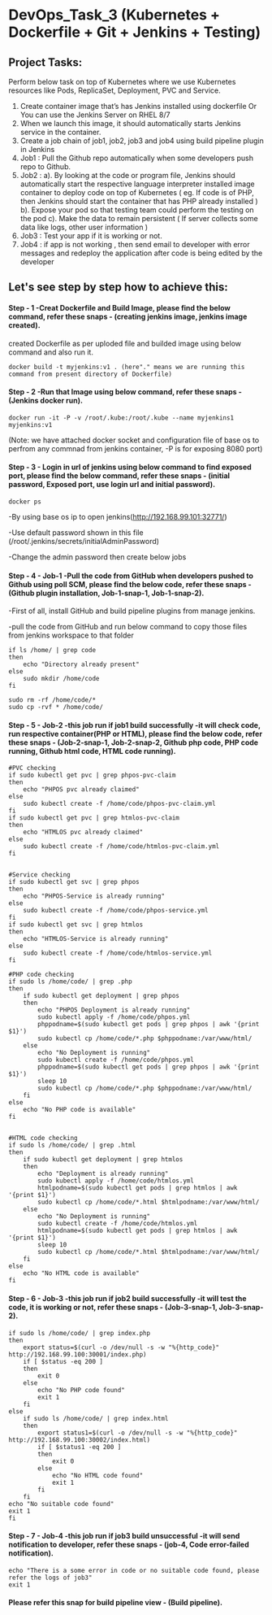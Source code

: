 # DevOps_Task_3 (Kubernetes + Dockerfile + Git + Jenkins + Testing)

## Project Tasks:
Perform below task on top of Kubernetes where we use Kubernetes resources like Pods, ReplicaSet, Deployment, PVC and Service.

1. Create container image that’s has Jenkins installed  using dockerfile  Or You can use the Jenkins Server on RHEL 8/7
2. When we launch this image, it should automatically starts Jenkins service in the container.
3. Create a job chain of job1, job2, job3 and  job4 using build pipeline plugin in Jenkins 
4. Job1 : Pull  the Github repo automatically when some developers push repo to Github.
5. Job2 : 
    a). By looking at the code or program file, Jenkins should automatically start the respective language interpreter installed image container to deploy code on top of Kubernetes ( eg. If code is of  PHP, then Jenkins should start the container that has PHP already installed )
    b).  Expose your pod so that testing team could perform the testing on the pod
    c). Make the data to remain persistent ( If server collects some data like logs, other user information )
6. Job3 : Test your app if it  is working or not.
7. Job4 : if app is not working , then send email to developer with error messages and redeploy the application after code is being edited by the developer

## Let's see step by step how to achieve this:

#### Step - 1 -Creat Dockerfile and Build Image, please find the below command, refer these snaps - (creating jenkins image, jenkins image created).
created Dockerfile as per uploded file and builded image using below command and also run it.
```
docker build -t myjenkins:v1 . (here"." means we are running this command from present directory of Dockerfile)
```

#### Step - 2 -Run that Image using below command, refer these snaps - (Jenkins docker run).
```
docker run -it -P -v /root/.kube:/root/.kube --name myjenkins1 myjenkins:v1
```
(Note: we have attached docker socket and configuration file of base os to perfrom any commnad from jenkins container, -P is for exposing 8080 port)

#### Step - 3 - Login in url of jenkins using below command to find exposed port, please find the below command, refer these snaps - (initial password, Exposed port, use login url and initial password).
```
docker ps
```
-By using base os ip to open jenkins(http://192.168.99.101:32771/)

-Use default password shown in this file (/root/.jenkins/secrets/initialAdminPassword) 

-Change the admin password then create below jobs

#### Step - 4 - Job-1 -Pull the code from GitHub when developers pushed to Github using poll SCM, please find the below code, refer these snaps - (Github plugin installation, Job-1-snap-1, Job-1-snap-2).
-First of all, install GitHub and build pipeline plugins from manage jenkins.

-pull the code from GitHub and run below command to copy those files from jenkins workspace to that folder
```
if ls /home/ | grep code
then
	echo "Directory already present"
else
	sudo mkdir /home/code
fi

sudo rm -rf /home/code/*
sudo cp -rvf * /home/code/
```

#### Step - 5 - Job-2 -this job run if job1 build successfully -it will check code, run respective container(PHP or HTML), please find the below code, refer these snaps - (Job-2-snap-1, Job-2-snap-2, Github php code, PHP code running, Github html code, HTML code running).

```
#PVC checking
if sudo kubectl get pvc | grep phpos-pvc-claim
then
	echo "PHPOS pvc already claimed"
else
	sudo kubectl create -f /home/code/phpos-pvc-claim.yml
fi
if sudo kubectl get pvc | grep htmlos-pvc-claim
then
	echo "HTMLOS pvc already claimed"
else
	sudo kubectl create -f /home/code/htmlos-pvc-claim.yml
fi


#Service checking
if sudo kubectl get svc | grep phpos
then
	echo "PHPOS-Service is already running"
else
	sudo kubectl create -f /home/code/phpos-service.yml
fi
if sudo kubectl get svc | grep htmlos
then
	echo "HTMLOS-Service is already running"
else
	sudo kubectl create -f /home/code/htmlos-service.yml
fi
```
```
#PHP code checking
if sudo ls /home/code/ | grep .php
then
	if sudo kubectl get deployment | grep phpos
	then
		echo "PHPOS Deployment is already running"
		sudo kubectl apply -f /home/code/phpos.yml
		phppodname=$(sudo kubectl get pods | grep phpos | awk '{print $1}')
		sudo kubectl cp /home/code/*.php $phppodname:/var/www/html/
    else
		echo "No Deployment is running"
        sudo kubectl create -f /home/code/phpos.yml
		phppodname=$(sudo kubectl get pods | grep phpos | awk '{print $1}')
        sleep 10
        sudo kubectl cp /home/code/*.php $phppodname:/var/www/html/
    fi
else
	echo "No PHP code is available"
fi


#HTML code checking
if sudo ls /home/code/ | grep .html
then
	if sudo kubectl get deployment | grep htmlos
	then
		echo "Deployment is already running"
		sudo kubectl apply -f /home/code/htmlos.yml
		htmlpodname=$(sudo kubectl get pods | grep htmlos | awk '{print $1}')
		sudo kubectl cp /home/code/*.html $htmlpodname:/var/www/html/
    else
		echo "No Deployment is running"
        sudo kubectl create -f /home/code/htmlos.yml
        htmlpodname=$(sudo kubectl get pods | grep htmlos | awk '{print $1}')
        sleep 10
		sudo kubectl cp /home/code/*.html $htmlpodname:/var/www/html/
    fi
else
	echo "No HTML code is available"
fi
```

#### Step - 6 - Job-3 -this job run if job2 build successfully -it will test the code, it is working or not, refer these snaps - (Job-3-snap-1, Job-3-snap-2).

```
if sudo ls /home/code/ | grep index.php
then
	export status=$(curl -o /dev/null -s -w "%{http_code}" http://192.168.99.100:30001/index.php)
	if [ $status -eq 200 ]
	then
		exit 0
	else
		echo "No PHP code found"
		exit 1
	fi
else
	if sudo ls /home/code/ | grep index.html
	then
		export status1=$(curl -o /dev/null -s -w "%{http_code}" http://192.168.99.100:30002/index.html)
		if [ $status1 -eq 200 ]
		then
			exit 0
		else
			echo "No HTML code found"
			exit 1
		fi
	fi
echo "No suitable code found"
exit 1
fi
```

#### Step - 7 - Job-4 -this job run if job3 build unsuccessful -it will send notification to developer, refer these snaps - (job-4, Code error-failed notification).
```
echo "There is a some error in code or no suitable code found, please refer the logs of job3"
exit 1
```

#### Please refer this snap for build pipeline view - (Build pipeline).
